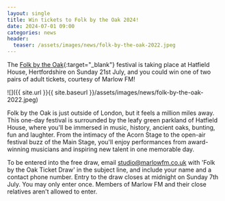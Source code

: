 ```yaml
---
layout: single
title: Win tickets to Folk by the Oak 2024!
date: 2024-07-01 09:00
categories: news
header:
  teaser: /assets/images/news/folk-by-the-oak-2022.jpeg
---
```


The [Folk by the Oak](https://www.folkbytheoak.com/){:target="\_blank"} festival is taking place at Hatfield House, Hertfordshire on Sunday 21st July, and you could win one of two pairs of adult tickets, courtesy of Marlow FM!

![]({{ site.url }}{{ site.baseurl }}/assets/images/news/folk-by-the-oak-2022.jpeg)

Folk by the Oak is just outside of London, but it feels a million miles away. This one-day festival is surrounded by the leafy green parkland of Hatfield House, where you'll be immersed in music, history, ancient oaks, bunting, fun and laughter. From the intimacy of the Acorn Stage to the open-air festival buzz of the Main Stage, you'll enjoy performances from award-winning musicians and inspiring new talent in one memorable day.

To be entered into the free draw, email [studio@marlowfm.co.uk](mailto:studio@marlowfm.co.uk) with 'Folk by the Oak Ticket Draw' in the subject line, and include your name and a contact phone number. Entry to the draw closes at midnight on Sunday 7th July. You may only enter once. Members of Marlow FM and their close relatives aren't allowed to enter.
